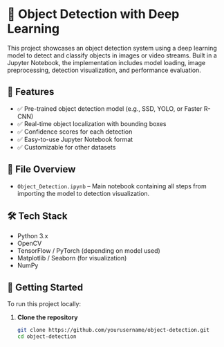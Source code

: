 # 🎯 Object Detection with Deep Learning

This project showcases an object detection system using a deep learning model to detect and classify objects in images or video streams. Built in a Jupyter Notebook, the implementation includes model loading, image preprocessing, detection visualization, and performance evaluation.

## 📌 Features

- ✅ Pre-trained object detection model (e.g., SSD, YOLO, or Faster R-CNN)
- ✅ Real-time object localization with bounding boxes
- ✅ Confidence scores for each detection
- ✅ Easy-to-use Jupyter Notebook format
- ✅ Customizable for other datasets

## 📁 File Overview

- `Object_Detection.ipynb` – Main notebook containing all steps from importing the model to detection visualization.

## 🛠️ Tech Stack

- Python 3.x
- OpenCV
- TensorFlow / PyTorch (depending on model used)
- Matplotlib / Seaborn (for visualization)
- NumPy

## 🚀 Getting Started

To run this project locally:

1. **Clone the repository**
   ```bash
   git clone https://github.com/yourusername/object-detection.git
   cd object-detection
